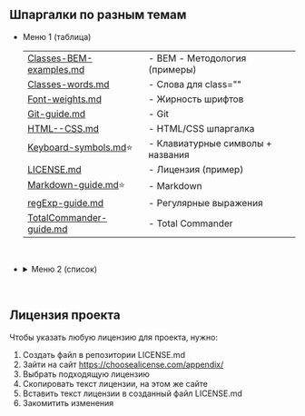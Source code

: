 ## Шпаргалки по разным темам

  - Меню 1 (таблица) <br>

    |               |               |
    | ---           | ---           |
    | [Classes-BEM-examples.md](./docs/Classes-BEM-examples.md)   | - BEM - Методология (примеры)
    | [Classes-words.md](./docs/Classes-words.md)                 | - Слова для class=""
    | [Font-weights.md](./docs/Font-weights.md)                   | - Жирность шрифтов
    | [Git-guide.md](./docs/Git-guide.md)                         | - Git
    | [HTML--CSS.md](./docs/HTML--CSS.md)                         | - HTML/CSS шпаргалка
    | [Keyboard-symbols.md](./docs/Keyboard-symbols.md)⭐         | - Клавиатурные символы + названия
    | [LICENSE.md](./LICENSE.md)                                  | - Лицензия (пример)
    | [Markdown-guide.md](./docs/Markdown-guide.md)⭐             | - Markdown
    | [regExp-guide.md](./docs/regExp-guide.md)                   | - Регулярные выражения
    | [TotalCommander-guide.md](./docs/TotalCommander-guide.md)   | - Total Commander

  <br>

  - <details><summary> Меню 2 (список) </summary><p>

      - BEM - Методология (примеры)         [`Classes-BEM-examples.md`](./docs/Classes-BEM-examples.md)
      - Слова для class=""                  [`Classes-words.md`](./docs/Classes-words.md)
      - Жирность шрифтов                    [`Font-weights.md`](./docs/Font-weights.md)
      - Git                                 [`Git-guide.md`](./docs/Git-guide.md)
      - HTML/CSS шпаргалка                  [`HTML--CSS.md`](./docs/HTML--CSS.md)
      - Клавиатурные символы + названия     [`Keyboard-symbols.md`](./docs/Keyboard-symbols.md) ⭐
      - Лицензия (пример)                   [`LICENSE.md`](./LICENSE.md)
      - Markdown                            [`Markdown-guide.md`](./docs/Markdown-guide.md) ⭐
      - Регулярные выражения                [`regExp-guide.md`](./docs/regExp-guide.md)
      - Total Commander                     [`TotalCommander-guide.md`](./docs/TotalCommander-guide.md)
    </p></details>

  <br>




## Лицензия проекта
Чтобы указать любую лицензию для проекта, нужно:
  1. Создать файл в репозитории LICENSE.md
  2. Зайти на сайт https://choosealicense.com/appendix/
  3. Выбрать подходящую лицензию
  4. Скопировать текст лицензии, на этом же сайте
  5. Вставить текст лицензии в созданный файл LICENSE.md
  6. Закомитить изменения